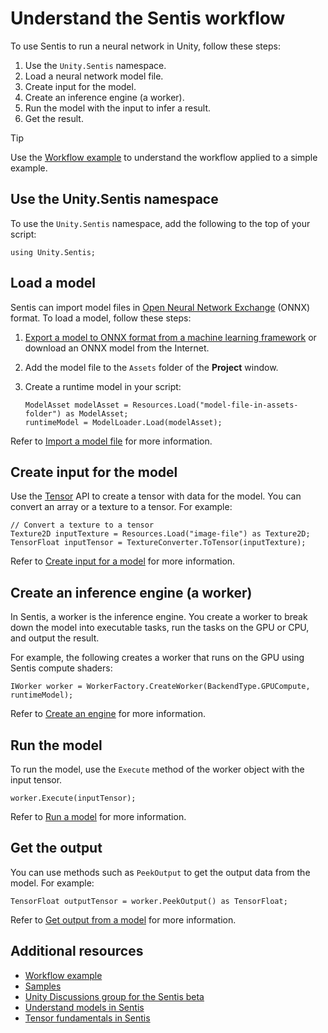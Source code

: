 # Understand the Sentis workflow

To use Sentis to run a neural network in Unity, follow these steps:

1. Use the `Unity.Sentis` namespace.
2. Load a neural network model file.
3. Create input for the model.
4. Create an inference engine (a worker).
5. Run the model with the input to infer a result.
6. Get the result.

> [!TIP] 
> Use the [Workflow example](workflow-example.md) to understand the workflow applied to a simple example. 

## Use the Unity.Sentis namespace

To use the `Unity.Sentis` namespace, add the following to the top of your script:

```
using Unity.Sentis;
```

## Load a model

Sentis can import model files in [Open Neural Network Exchange](https://onnx.ai/) (ONNX) format. To load a model, follow these steps:

1. [Export a model to ONNX format from a machine learning framework](export-convert-onnx.md) or download an ONNX model from the Internet. 

2. Add the model file to the `Assets` folder of the **Project** window.

3. Create a runtime model in your script:

    ```
    ModelAsset modelAsset = Resources.Load("model-file-in-assets-folder") as ModelAsset;
    runtimeModel = ModelLoader.Load(modelAsset);
    ```

Refer to [Import a model file](import-a-model-file.md) for more information.

## Create input for the model

Use the [Tensor](xref:Unity.Sentis.Tensor) API to create a tensor with data for the model. You can convert an array or a texture to a tensor. For example:

```
// Convert a texture to a tensor
Texture2D inputTexture = Resources.Load("image-file") as Texture2D;
TensorFloat inputTensor = TextureConverter.ToTensor(inputTexture);
```

Refer to [Create input for a model](create-an-input-tensor.md) for more information.

## Create an inference engine (a worker)

In Sentis, a worker is the inference engine. You create a worker to break down the model into executable tasks, run the tasks on the GPU or CPU, and output the result.

For example, the following creates a worker that runs on the GPU using Sentis compute shaders:

```
IWorker worker = WorkerFactory.CreateWorker(BackendType.GPUCompute, runtimeModel);
```

Refer to [Create an engine](create-an-engine.md) for more information.

## Run the model

To run the model, use the `Execute` method of the worker object with the input tensor.

```
worker.Execute(inputTensor);
```

Refer to [Run a model](run-a-model.md) for more information.

## Get the output

You can use methods such as `PeekOutput` to get the output data from the model. For example:

```
TensorFloat outputTensor = worker.PeekOutput() as TensorFloat;
```

Refer to [Get output from a model](get-the-output.md) for more information.

## Additional resources

- [Workflow example](workflow-example.md)
- [Samples](package-samples.md)
- [Unity Discussions group for the Sentis beta](https://discussions.unity.com/c/10)
- [Understand models in Sentis](models-concept.md)
- [Tensor fundamentals in Sentis](tensor-fundamentals.md)
